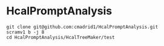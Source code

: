 
HcalPromptAnalysis
====

```
git clone git@github.com:cmadrid1/HcalPromptAnalysis.git
scramv1 b -j 8
cd HcalPromptAnalysis/HcalTreeMaker/test
```

